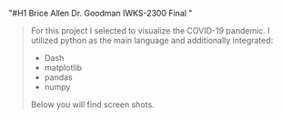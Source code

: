 "#H1 
Brice Allen
Dr. Goodman
IWKS-2300
Final
" 
>For this project I selected to visualize
>the COVID-19 pandemic. I utilized python
>as the main language and additionally 
>integrated:
>- Dash 
>- matplotlib
>- pandas
>- numpy
>
>Below you will find screen shots. 
>
